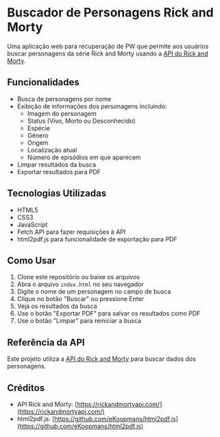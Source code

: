 # Buscador de Personagens Rick and Morty

Uma aplicação web para recuperação de PW que permite aos usuários buscar personagens da série Rick and Morty usando a [API do Rick and Morty](https://rickandmortyapi.com/).

## Funcionalidades

- Busca de personagens por nome
- Exibição de informações dos personagens incluindo:
  - Imagem do personagem
  - Status (Vivo, Morto ou Desconhecido)
  - Espécie
  - Gênero
  - Origem
  - Localização atual
  - Número de episódios em que aparecem
- Limpar resultados da busca
- Exportar resultados para PDF

## Tecnologias Utilizadas

- HTML5
- CSS3
- JavaScript
- Fetch API para fazer requisições à API
- html2pdf.js para funcionalidade de exportação para PDF

## Como Usar

1. Clone este repositório ou baixe os arquivos
2. Abra o arquivo `index.html` no seu navegador
3. Digite o nome de um personagem no campo de busca
4. Clique no botão "Buscar" ou pressione Enter
5. Veja os resultados da busca
6. Use o botão "Exportar PDF" para salvar os resultados como PDF
7. Use o botão "Limpar" para reiniciar a busca

## Referência da API

Este projeto utiliza a [API do Rick and Morty](https://rickandmortyapi.com/documentation/) para buscar dados dos personagens.

## Créditos

- API Rick and Morty: [https://rickandmortyapi.com/](https://rickandmortyapi.com/)
- html2pdf.js: [https://github.com/eKoopmans/html2pdf.js](https://github.com/eKoopmans/html2pdf.js) 